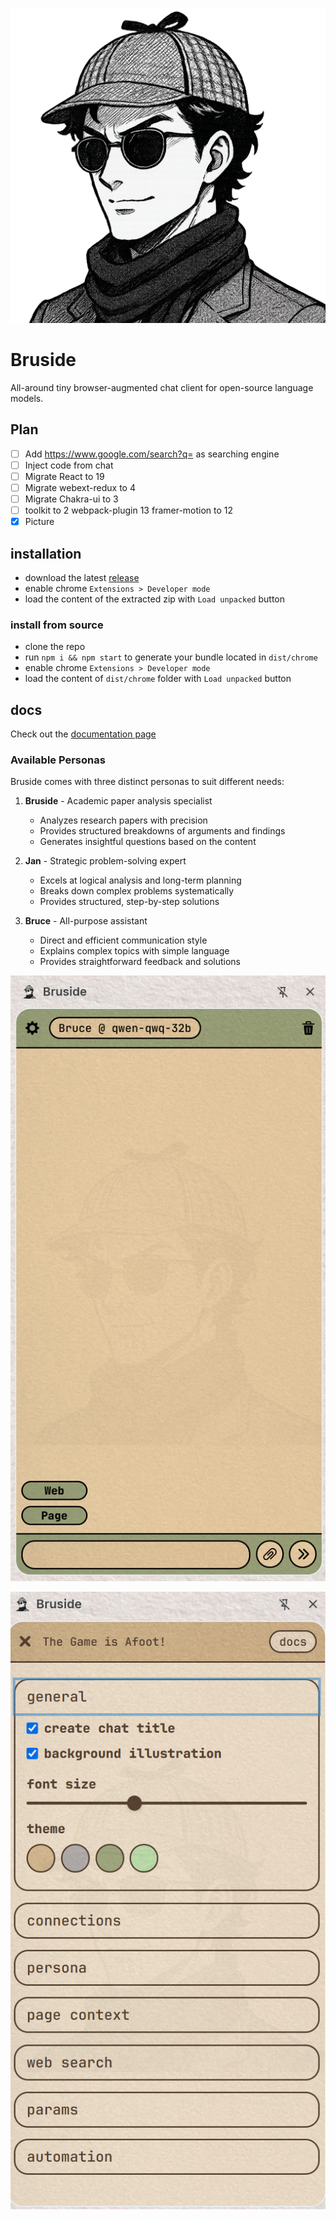 ![](/public/images/Bruside.png)

# Bruside

All-around tiny browser-augmented chat client for open-source language models.

## Plan

- [ ] Add https://www.google.com/search?q= as searching engine
- [ ] Inject code from chat
- [ ] Migrate React to 19
- [ ] Migrate webext-redux to 4
- [ ] Migrate Chakra-ui to 3
- [ ] toolkit to 2 webpack-plugin 13 framer-motion to 12
- [X] Picture

## installation

- download the latest [release](https://github.com/3-ark/Bruside/releases)
- enable chrome `Extensions > Developer mode`
- load the content of the extracted zip with `Load unpacked` button

### install from source

- clone the repo
- run `npm i && npm start` to generate your bundle located in `dist/chrome`
- enable chrome `Extensions > Developer mode`
- load the content of `dist/chrome` folder with `Load unpacked` button

## docs

Check out the [documentation page](/DOCS.md)

### Available Personas

Bruside comes with three distinct personas to suit different needs:

1. **Bruside** - Academic paper analysis specialist
   - Analyzes research papers with precision
   - Provides structured breakdowns of arguments and findings
   - Generates insightful questions based on the content

2. **Jan** - Strategic problem-solving expert
   - Excels at logical analysis and long-term planning
   - Breaks down complex problems systematically
   - Provides structured, step-by-step solutions

3. **Bruce** - All-purpose assistant
   - Direct and efficient communication style
   - Explains complex topics with simple language
   - Provides straightforward feedback and solutions

![](/docs/Bruside_app.png)

![](/docs/vim.png)

</a>
